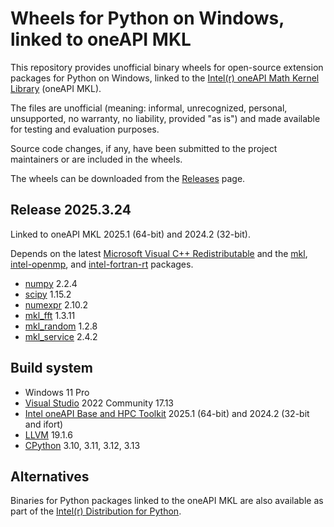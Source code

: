 # Wheels for Python on Windows, linked to oneAPI MKL

This repository provides unofficial binary wheels for open-source extension packages for Python on Windows, linked to the [Intel(r) oneAPI Math Kernel Library](https://software.intel.com/en-us/intel-mkl/) (oneAPI MKL).

The files are unofficial (meaning: informal, unrecognized, personal, unsupported, no warranty, no liability, provided "as is") and made available for testing and evaluation purposes.

Source code changes, if any, have been submitted to the project maintainers or are included in the wheels.

The wheels can be downloaded from the [Releases](https://github.com/cgohlke/numpy-mkl-wheels/releases) page.

## Release 2025.3.24

Linked to oneAPI MKL 2025.1 (64-bit) and 2024.2 (32-bit).

Depends on the latest
[Microsoft Visual C++ Redistributable](https://learn.microsoft.com/en-US/cpp/windows/latest-supported-vc-redist)
and the
[mkl](https://pypi.org/project/mkl/),
[intel-openmp](https://pypi.org/project/intel-openmp/), and
[intel-fortran-rt](https://pypi.org/project/intel-fortran-rt/) packages.

- [numpy](https://github.com/numpy/numpy) 2.2.4
- [scipy](https://github.com/scipy/scipy) 1.15.2
- [numexpr](https://github.com/pydata/numexpr) 2.10.2
- [mkl_fft](https://github.com/IntelPython/mkl_fft) 1.3.11
- [mkl_random](https://github.com/IntelPython/mkl_random) 1.2.8
- [mkl_service](https://github.com/IntelPython/mkl-service) 2.4.2

## Build system

- Windows 11 Pro
- [Visual Studio](https://visualstudio.microsoft.com/vs/community/) 2022 Community 17.13
- [Intel oneAPI Base and HPC Toolkit](https://www.intel.com/content/www/us/en/developer/tools/oneapi/base-toolkit.html#gs.miarqe) 2025.1 (64-bit) and 2024.2 (32-bit and ifort)
- [LLVM](https://github.com/llvm/llvm-project/releases) 19.1.6
- [CPython](https://www.python.org/downloads/windows/) 3.10, 3.11, 3.12, 3.13

## Alternatives

Binaries for Python packages linked to the oneAPI MKL are also available as part of the [Intel(r) Distribution for Python](https://www.intel.com/content/www/us/en/developer/tools/oneapi/distribution-for-python.html).
